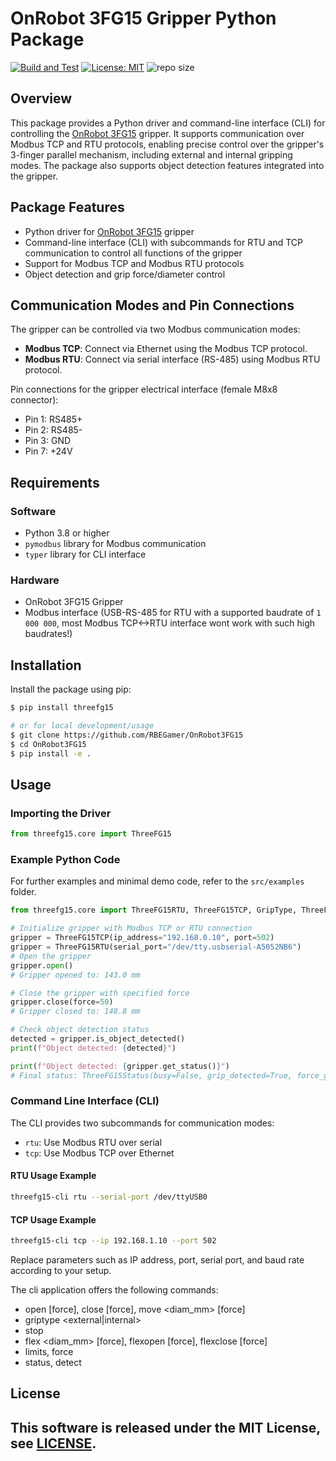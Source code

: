 # OnRobot 3FG15 Gripper Python Package

[![Build and Test](https://github.com/RBEGamer/OnRobot3FG15/actions/workflows/main.yml/badge.svg)](https://github.com/RBEGamer/OnRobot3FG15/actions/workflows/main.yml)
[![License: MIT](https://img.shields.io/badge/License-MIT-yellow.svg)](https://opensource.org/licenses/MIT)
![repo size](https://img.shields.io/github/repo-size/RBEGamer/OnRobot3FG15)

## Overview

This package provides a Python driver and command-line interface (CLI) for controlling the [OnRobot 3FG15](https://onrobot.com/en/products/3fg15) gripper. It supports communication over Modbus TCP and RTU protocols, enabling precise control over the gripper's 3-finger parallel mechanism, including external and internal gripping modes. The package also supports object detection features integrated into the gripper.


## Package Features

- Python driver for [OnRobot 3FG15](https://onrobot.com/en/products/3fg15) gripper
- Command-line interface (CLI) with subcommands for RTU and TCP communication to control all functions of the gripper
- Support for Modbus TCP and Modbus RTU protocols
- Object detection and grip force/diameter control


## Communication Modes and Pin Connections

The gripper can be controlled via two Modbus communication modes:

- **Modbus TCP**: Connect via Ethernet using the Modbus TCP protocol.
- **Modbus RTU**: Connect via serial interface (RS-485) using Modbus RTU protocol.

Pin connections for the gripper electrical interface (female M8x8 connector):

- Pin 1: RS485+
- Pin 2: RS485-
- Pin 3: GND
- Pin 7: +24V


## Requirements

### Software

- Python 3.8 or higher
- `pymodbus` library for Modbus communication
- `typer` library for CLI interface

### Hardware

- OnRobot 3FG15 Gripper
- Modbus interface (USB-RS-485 for RTU with a supported baudrate of `1 000 000`, most Modbus TCP<->RTU interface wont work with such high baudrates!)

## Installation

Install the package using pip:

```bash
$ pip install threefg15

# or for local development/usage
$ git clone https://github.com/RBEGamer/OnRobot3FG15
$ cd OnRobot3FG15
$ pip install -e .
```

## Usage

### Importing the Driver

```python
from threefg15.core import ThreeFG15
```

### Example Python Code

For further examples and minimal demo code, refer to the `src/examples` folder.

```python
from threefg15.core import ThreeFG15RTU, ThreeFG15TCP, GripType, ThreeFG15Status

# Initialize gripper with Modbus TCP or RTU connection
gripper = ThreeFG15TCP(ip_address="192.168.0.10", port=502)
gripper = ThreeFG15RTU(serial_port="/dev/tty.usbserial-A5052NB6")
# Open the gripper
gripper.open()
# Gripper opened to: 143.0 mm

# Close the gripper with specified force
gripper.close(force=50)
# Gripper closed to: 148.8 mm

# Check object detection status
detected = gripper.is_object_detected()
print(f"Object detected: {detected}")

print(f"Object detected: {gripper.get_status()}")
# Final status: ThreeFG15Status(busy=False, grip_detected=True, force_grip_detected=True calibration_ok=True)
```

### Command Line Interface (CLI)

The CLI provides two subcommands for communication modes:

- `rtu`: Use Modbus RTU over serial
- `tcp`: Use Modbus TCP over Ethernet

#### RTU Usage Example

```bash
threefg15-cli rtu --serial-port /dev/ttyUSB0
```

#### TCP Usage Example

```bash
threefg15-cli tcp --ip 192.168.1.10 --port 502
```

Replace parameters such as IP address, port, serial port, and baud rate according to your setup.

The cli application offers the following commands:

* open [force], close [force], move <diam_mm> [force]
* griptype <external|internal>
* stop
* flex <diam_mm> [force], flexopen [force], flexclose [force]
* limits, force
* status, detect



## License

This software is released under the MIT License, see [LICENSE](./LICENSE).
---

